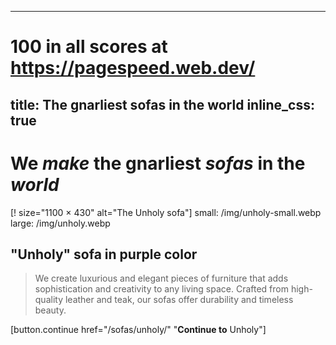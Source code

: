 
---
# 100 in all scores at https://pagespeed.web.dev/
title: The gnarliest sofas in the world
inline_css: true
---

# We *make* the **gnarliest** *sofas* in the *world*

[! size="1100 × 430" alt="The Unholy sofa"]
  small: /img/unholy-small.webp
  large: /img/unholy.webp

## "Unholy" sofa in purple color

> We create luxurious and elegant pieces of furniture that adds sophistication and creativity to any living space. Crafted from high-quality leather and teak, our sofas offer durability and timeless beauty.

[button.continue href="/sofas/unholy/" "**Continue to** Unholy"]